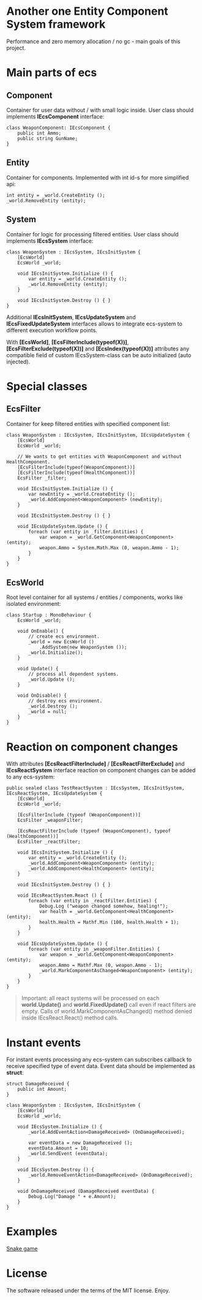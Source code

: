 # Another one Entity Component System framework
Performance and zero memory allocation / no gc - main goals of this project.

# Main parts of ecs

## Component
Container for user data without / with small logic inside. User class should implements **IEcsComponent** interface:
```
class WeaponComponent: IEcsComponent {
    public int Ammo;
    public string GunName;
}
```

## Entity
Сontainer for components. Implemented with int id-s for more simplified api:
```
int entity = _world.CreateEntity ();
_world.RemoveEntity (entity);
```

## System
Сontainer for logic for processing filtered entities. User class should implements **IEcsSystem** interface:
```
class WeaponSystem : IEcsSystem, IEcsInitSystem {
    [EcsWorld]
    EcsWorld _world;

    void IEcsInitSystem.Initialize () {
        var entity = _world.CreateEntity ();
        _world.RemoveEntity (entity);
    }

    void IEcsInitSystem.Destroy () { }
}
```
Additional **IEcsInitSystem**, **IEcsUpdateSystem** and **IEcsFixedUpdateSystem** interfaces allows to integrate ecs-system to different execution workflow points.

With **[EcsWorld]**, **[EcsFilterInclude(typeof(X))]**, **[EcsFilterExclude(typeof(X))]** and **[EcsIndex(typeof(X))]** attributes any compatible field of custom IEcsSystem-class can be auto initialized (auto injected).

# Special classes

## EcsFilter
Container for keep filtered entities with specified component list:
```
class WeaponSystem : IEcsSystem, IEcsInitSystem, IEcsUpdateSystem {
    [EcsWorld]
    EcsWorld _world;

    // We wants to get entities with WeaponComponent and without HealthComponent.
    [EcsFilterInclude(typeof(WeaponComponent))]
    [EcsFilterInclude(typeof(HealthComponent))]
    EcsFilter _filter;

    void IEcsInitSystem.Initialize () {
        var newEntity = _world.CreateEntity ();
        _world.AddComponent<WeaponComponent> (newEntity);
    }

    void IEcsInitSystem.Destroy () { }

    void IEcsUpdateSystem.Update () {
        foreach (var entity in _filter.Entities) {
            var weapon = _world.GetComponent<WeaponComponent> (entity);
            weapon.Ammo = System.Math.Max (0, weapon.Ammo - 1);
        }
    }
}
```

## EcsWorld
Root level container for all systems / entities / components, works like isolated environment:
```
class Startup : MonoBehaviour {
    EcsWorld _world;

    void OnEnable() {
        // create ecs environment.
        _world = new EcsWorld ()
            .AddSystem(new WeaponSystem ());
        _world.Initialize();
    }
    
    void Update() {
        // process all dependent systems.
        _world.Update ();
    }

    void OnDisable() {
        // destroy ecs environment.
        _world.Destroy ();
        _world = null;
    }
}
```

# Reaction on component changes
With attributes **[EcsReactFilterInclude]** / **[EcsReactFilterExclude]** and **IEcsReactSystem** interface reaction on component changes can be added to any ecs-system:
```
public sealed class TestReactSystem : IEcsSystem, IEcsInitSystem, IEcsReactSystem, IEcsUpdateSystem {
    [EcsWorld]
    EcsWorld _world;

    [EcsFilterInclude (typeof (WeaponComponent))]
    EcsFilter _weaponFilter;

    [EcsReactFilterInclude (typeof (WeaponComponent), typeof (HealthComponent))]
    EcsFilter _reactFilter;

    void IEcsInitSystem.Initialize () {
        var entity = _world.CreateEntity ();
        _world.AddComponent<WeaponComponent> (entity);
        _world.AddComponent<HealthComponent> (entity);
    }

    void IEcsInitSystem.Destroy () { }

    void IEcsReactSystem.React () {
        foreach (var entity in _reactFilter.Entities) {
            Debug.Log ("weapon changed somehow, healing!");
            var health = _world.GetComponent<HealthComponent> (entity);
            health.Health = Mathf.Min (100, health.Health + 1);
        }
    }

    void IEcsUpdateSystem.Update () {
        foreach (var entity in _weaponFilter.Entities) {
            var weapon = _world.GetComponent<WeaponComponent> (entity);
            weapon.Ammo = Mathf.Max (0, weapon.Ammo - 1);
            _world.MarkComponentAsChanged<WeaponComponent> (entity);
        }
    }
}
```
> Important: all react systems will be processed on each **world.Update()** and **world.FixedUpdate()** call even if react filters are empty. Calls of world.MarkComponentAsChanged() method denied inside IEcsReact.React() method calls.

# Instant events
For instant events processing any ecs-system can subscribes callback to receive specified type of event data. Event data should be implemented as **struct**:
```
struct DamageReceived {
    public int Amount;
}

class WeaponSystem : IEcsSystem, IEcsInitSystem {
    [EcsWorld]
    EcsWorld _world;

    void IEcsSystem.Initialize () {
        _world.AddEventAction<DamageReceived> (OnDamageReceived);
        
        var eventData = new DamageReceived ();
        eventData.Amount = 10;
        _world.SendEvent (eventData);
    }

    void IEcsSystem.Destroy () {
        _world.RemoveEventAction<DamageReceived> (OnDamageReceived);
    }
    
    void OnDamageReceived (DamageReceived eventData) {
        Debug.Log("Damage " + e.Amount);
    }
}
```

# Examples
[Snake game](https://github.com/Leopotam/ecs-snake)

# License
The software released under the terms of the MIT license. Enjoy.